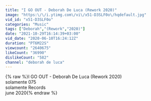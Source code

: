 ```yaml
---
title: "I GO OUT - Deborah De Luca (Rework 2020)"
image: "https:\/\/i.ytimg.com\/vi\/x51-D3SLF0o\/hqdefault.jpg"
vid_id: "x51-D3SLF0o"
categories: "Music"
tags: ["Deborah","(Rework","2020)"]
date: "2021-10-29T16:14:39+03:00"
vid_date: "2020-06-10T16:24:12Z"
duration: "PT6M22S"
viewcount: "2640675"
likeCount: "36990"
dislikeCount: "582"
channel: "deborah de luca"
---
```

{% raw %}I GO OUT - Deborah De Luca (Rework 2020)<br />solamente 075<br />solamente Records<br />june 2020{% endraw %}
